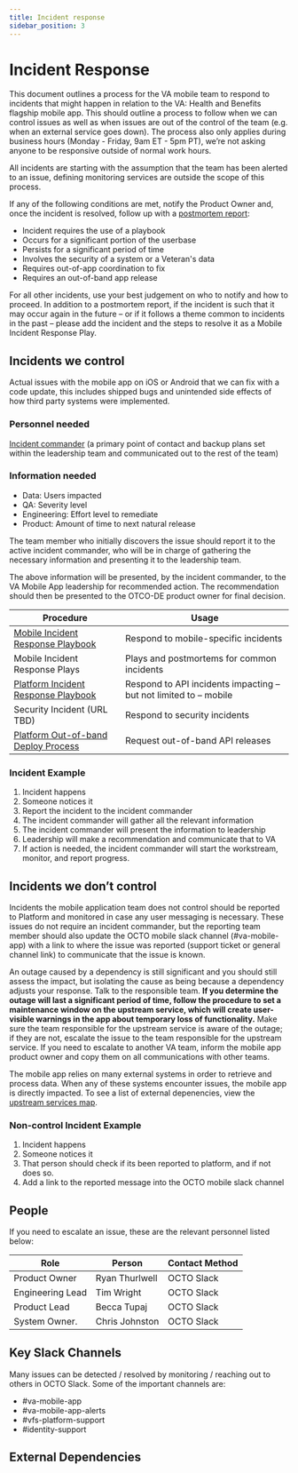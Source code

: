 ```yaml
---
title: Incident response
sidebar_position: 3
---
```


# Incident Response

This document outlines a process for the VA mobile team to respond to incidents that might happen in relation to the VA: Health and Benefits flagship mobile app. This should outline a process to follow when we can control issues as well as when issues are out of the control of the team (e.g. when an external service goes down). The process also only applies during business hours (Monday - Friday, 9am ET - 5pm PT), we’re not asking anyone to be responsive outside of normal work hours.

All incidents are starting with the assumption that the team has been alerted to an issue, defining monitoring services are outside the scope of this process.

If any of the following conditions are met, notify the Product Owner and, once the incident is resolved, follow up with a [postmortem report](https://github.com/department-of-veterans-affairs/va.gov-team-sensitive/blob/master/Postmortems/_template.md):

- Incident requires the use of a playbook
- Occurs for a significant portion of the userbase
- Persists for a significant period of time
- Involves the security of a system or a Veteran's data
- Requires out-of-app coordination to fix
- Requires an out-of-band app release

For all other incidents, use your best judgement on who to notify and how to proceed. In addition to a postmortem report, if the incident is such that it may occur again in the future – or if it follows a theme common to incidents in the past – please add the incident and the steps to resolve it as a Mobile Incident Response Play.

## Incidents we control

Actual issues with the mobile app on iOS or Android that we can fix with a code update, this includes shipped bugs and unintended side effects of how third party systems were implemented.

### Personnel needed

[Incident commander](https://www.atlassian.com/incident-management/incident-response/incident-commander) (a primary point of contact and backup plans set within the leadership team and communicated out to the rest of the team)

### Information needed

- Data: Users impacted
- QA: Severity level
- Engineering: Effort level to remediate
- Product: Amount of time to next natural release

The team member who initially discovers the issue should report it to the active incident commander, who will be in charge of gathering the necessary information and presenting it to the leadership team.

The above information will be presented, by the incident commander, to the VA Mobile App leadership for recommended action. The recommendation should then be presented to the OTCO-DE product owner for final decision.

| Procedure | Usage |
|-----------|-------|
| [Mobile Incident Response Playbook](https://github.com/department-of-veterans-affairs/va.gov-team/blob/master/products/va-mobile-app/operations/Mobile%20Incident%20Response%20Playbook.md) | Respond to mobile-specific incidents |
| Mobile Incident Response Plays | Plays and postmortems for common incidents |
| [Platform Incident Response Playbook](https://depo-platform-documentation.scrollhelp.site/developer-docs/incident-response-documentation-for-application-te) | Respond to API incidents impacting – but not limited to – mobile |
| Security Incident (URL TBD) | Respond to security incidents |
| [Platform Out-of-band Deploy Process](https://depo-platform-documentation.scrollhelp.site/developer-docs/deployment-policies#DeploymentPolicies-Requestingout-of-banddeploys) | Request out-of-band API releases |

### Incident Example

1. Incident happens
2. Someone notices it
3. Report the incident to the incident commander
4. The incident commander will gather all the relevant information
5. The incident commander will present the information to leadership
6. Leadership will make a recommendation and communicate that to VA
7. If action is needed, the incident commander will start the workstream, monitor, and report progress.

## Incidents we don’t control

Incidents the mobile application team does not control should be reported to Platform and monitored in case any user messaging is necessary. These issues do not require an incident commander, but the reporting team member should also update the OCTO mobile slack channel (#va-mobile-app) with a link to where the issue was reported (support ticket or general channel link) to communicate that the issue is known.

An outage caused by a dependency is still significant and you should still assess the impact, but isolating the cause as being because a dependency adjusts your response. Talk to the responsible team. **If you determine the outage will last a significant period of time, follow the procedure to set a maintenance window on the upstream service, which will create user-visible warnings in the app about temporary loss of functionality.** Make sure the team responsible for the upstream service is aware of the outage; if they are not, escalate the issue to the team responsible for the upstream service. If you need to escalate to another VA team, inform the mobile app product owner and copy them on all communications with other teams.

The mobile app relies on many external systems in order to retrieve and process data. When any of these systems encounter issues, the mobile app is directly impacted. To see a list of external depenencies, view the [upstream services map](https://department-of-veterans-affairs.github.io/va-mobile-app/docs/Engineering/BackEnd/Architecture/Services/).

### Non-control Incident Example

1. Incident happens
2. Someone notices it
3. That person should check if its been reported to platform, and if not does so.
4. Add a link to the reported message into the OCTO mobile slack channel

## People

If you need to escalate an issue, these are the relevant personnel listed below:

| Role             | Person         | Contact Method |
|------------------|----------------|----------------|
| Product Owner    | Ryan Thurlwell | OCTO Slack     |
| Engineering Lead | Tim Wright     | OCTO Slack     |
| Product Lead     | Becca Tupaj    | OCTO Slack     |
| System Owner.    | Chris Johnston | OCTO Slack     |

## Key Slack Channels

Many issues can be detected / resolved by monitoring / reaching out to others in OCTO Slack. Some of the important channels are:

- #va-mobile-app
- #va-mobile-app-alerts
- #vfs-platform-support
- #identity-support

## External Dependencies


